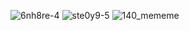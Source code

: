 
![6nh8re-4](https://user-images.githubusercontent.com/66170519/179247763-010195b2-89f7-4c64-9176-e73f3235d072.png)
![ste0y9-5](https://user-images.githubusercontent.com/66170519/179247134-93380fa3-610a-498c-b9e9-a711deda3a95.png)
![140_mememe](https://user-images.githubusercontent.com/66170519/179249012-e15c2e88-a613-48cd-9c40-90d357e829c4.jpg)


